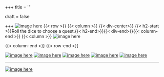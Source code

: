 +++
title = ''

draft = false


+++
![image here](../images/explorer.png#center)
{{< row >}}
{{< column >}}
{{< div-center>}} {{< h2-start >}}Roll the dice to choose a quest.{{< h2-end>}}{{< div-end>}}{{< column-end >}}
{{< column >}}
![image here](../images/dice.png#center)

{{< column-end >}}
{{< row-end >}}

[![image here](../images/explorer-1.png#center)](../explorer-1)
[![image here](../images/explorer-2.png#center)](../explorer-2)
[![image here](../images/explorer-3.png#center)](../explorer-3)
[![image here](../images/explorer-4.png#center)](../explorer-4)
[![image here](../images/explorer-5.png#center)](../explorer-5)
___

[![image here](../images/lost-icon.png#center)](../lost)
